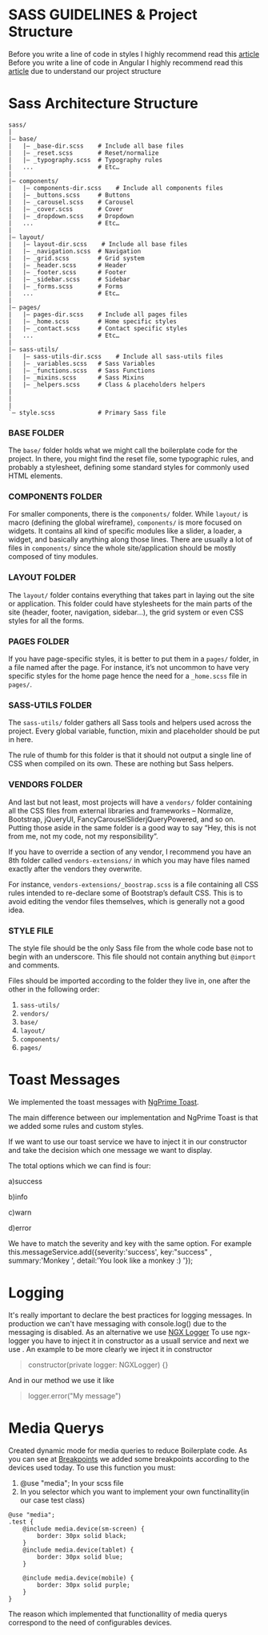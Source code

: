 # SASS GUIDELINES & Project Structure
 Before you write a line of code in styles I highly recommend read this [article](https://sass-guidelin.es/el/)
</br>
 Before you write a line of code in Angular I highly recommend read this [article](https://javascript.plainenglish.io/how-to-structure-angular-apps-in-2021-a0bdd481ad0d) due to understand our project structure 

# Sass Architecture Structure

```
sass/
|
|– base/
|   |– _base-dir.scss    # Include all base files 
|   |– _reset.scss       # Reset/normalize
|   |– _typography.scss  # Typography rules
|   ...                  # Etc…
|
|– components/
|   |– components-dir.scss    # Include all components files 
|   |– _buttons.scss     # Buttons
|   |– _carousel.scss    # Carousel
|   |– _cover.scss       # Cover
|   |– _dropdown.scss    # Dropdown
|   ...                  # Etc…
|
|– layout/
|   |– layout-dir.scss    # Include all base files 
|   |– _navigation.scss  # Navigation
|   |– _grid.scss        # Grid system
|   |– _header.scss      # Header
|   |– _footer.scss      # Footer
|   |– _sidebar.scss     # Sidebar
|   |– _forms.scss       # Forms
|   ...                  # Etc…
|
|– pages/
|   |– pages-dir.scss    # Include all pages files 
|   |– _home.scss        # Home specific styles
|   |– _contact.scss     # Contact specific styles
|   ...                  # Etc…
|
|– sass-utils/
|   |– sass-utils-dir.scss    # Include all sass-utils files
|   |– _variables.scss   # Sass Variables
|   |– _functions.scss   # Sass Functions
|   |– _mixins.scss      # Sass Mixins
|   |– _helpers.scss     # Class & placeholders helpers
|
|
|
`– style.scss            # Primary Sass file
```



### BASE FOLDER

The `base/` folder holds what we might call the boilerplate code for the project. In there, you might find the reset file, some typographic rules, and probably a stylesheet, defining some standard styles for commonly used HTML elements.

### COMPONENTS FOLDER

For smaller components, there is the `components/` folder. While `layout/` is macro (defining the global wireframe), `components/` is more focused on widgets. It contains all kind of specific modules like a slider, a loader, a widget, and basically anything along those lines. There are usually a lot of files in `components/` since the whole site/application should be mostly composed of tiny modules.

### LAYOUT FOLDER

The `layout/` folder contains everything that takes part in laying out the site or application. This folder could have stylesheets for the main parts of the site (header, footer, navigation, sidebar…), the grid system or even CSS styles for all the forms.

### PAGES FOLDER

If you have page-specific styles, it is better to put them in a `pages/` folder, in a file named after the page. For instance, it’s not uncommon to have very specific styles for the home page hence the need for a `_home.scss` file in `pages/`.

### SASS-UTILS FOLDER

The `sass-utils/` folder gathers all Sass tools and helpers used across the project. Every global variable, function, mixin and placeholder should be put in here.

The rule of thumb for this folder is that it should not output a single line of CSS when compiled on its own. These are nothing but Sass helpers.

### VENDORS FOLDER

And last but not least, most projects will have a `vendors/` folder containing all the CSS files from external libraries and frameworks – Normalize, Bootstrap, jQueryUI, FancyCarouselSliderjQueryPowered, and so on. Putting those aside in the same folder is a good way to say “Hey, this is not from me, not my code, not my responsibility”.

If you have to override a section of any vendor, I recommend you have an 8th folder called `vendors-extensions/` in which you may have files named exactly after the vendors they overwrite.

For instance, `vendors-extensions/_boostrap.scss` is a file containing all CSS rules intended to re-declare some of Bootstrap’s default CSS. This is to avoid editing the vendor files themselves, which is generally not a good idea.

### STYLE FILE

The style file should be the only Sass file from the whole code base not to begin with an underscore. This file should not contain anything but `@import` and comments.

Files should be imported according to the folder they live in, one after the other in the following order:

1. `sass-utils/`
2. `vendors/`
3. `base/`
4. `layout/`
5. `components/`
6. `pages/`


# Toast Messages
We implemented the toast messages with [NgPrime Toast](https://www.primefaces.org/primeng/toast).


The main difference between our implementation and NgPrime Toast is that we added some rules and custom styles.



If we want to use our toast service we have to inject it in our constructor and take the decision which one message we want to display.



The total options which we can find is four:



a)success 



b)info



c)warn



d)error




We have to match the severity and key with the same option. For example this.messageService.add({severity:'success', key:"success" , summary:'Monkey ', detail:'You look like a monkey :) '});


# Logging 
It's really important to declare the best practices for logging messages.
In production we can't have messaging with console.log() due to the messaging is disabled. 
As an alternative we use [NGX Logger](https://www.npmjs.com/package/ngx-logger)
To use ngx-logger you have to inject it in constructor as a usuall service and next we use .
An example to be more clearly we inject it in constructor 
>  constructor(private logger: NGXLogger) {}

And in our method we use it like
>  logger.error("My message")


# Media Querys
Created dynamic mode for media queries to reduce Boilerplate code.
As you can see at [Breakpoints](/src/app/shared/styles/sass-utils/_breakpoints.scss)  we added some breakpoints according to the devices used today.
To use this function you must:
1. @use "media";  In your scss file
2. In you selector which you want to implement your own functinallity(in our case test class)
```
@use "media";
.test {
    @include media.device(sm-screen) {
        border: 30px solid black;
    }
    @include media.device(tablet) {
        border: 30px solid blue;
    }

    @include media.device(mobile) {
        border: 30px solid purple;
    }
}
```
The reason which implemented that functionallity of media querys correspond to the need of configurables devices. 



